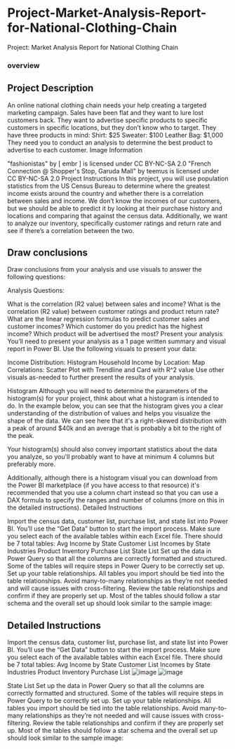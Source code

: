 # Project-Market-Analysis-Report-for-National-Clothing-Chain
Project: Market Analysis Report for National Clothing Chain

### overview
## Project Description
An online national clothing chain needs your help creating a targeted marketing campaign. Sales have been flat and they want to lure lost customers back. They want to advertise specific products to specific customers in specific locations, but they don’t know who to target. They have three products in mind:
Shirt: $25
Sweater: $100
Leather Bag: $1,000
They need you to conduct an analysis to determine the best product to advertise to each customer.
Image Information

"fashionistas" by [ embr ] is licensed under CC BY-NC-SA 2.0
"French Connection @ Shopper's Stop, Garuda Mall" by teemus is licensed under CC BY-NC-SA 2.0
Project Instructions
In this project, you will use population statistics from the US Census Bureau to determine where the greatest income exists around the country and whether there is a correlation between sales and income. We don’t know the incomes of our customers, but we should be able to predict it by looking at their purchase history and locations and comparing that against the census data. Additionally, we want to analyze our inventory, specifically customer ratings and return rate and see if there’s a correlation between the two.

## Draw conclusions
Draw conclusions from your analysis and use visuals to answer the following questions:

Analysis Questions:

What is the correlation (R2 value) between sales and income?
What is the correlation (R2 value) between customer ratings and product return rate?
What are the linear regression formulas to predict customer sales and customer incomes?
Which customer do you predict has the highest income?
Which product will be advertised the most?
Present your analysis
You’ll need to present your analysis as a 1 page written summary and visual report in Power BI. Use the following visuals to present your data:

Income Distribution: Histogram
Household Income by Location: Map
Correlations: Scatter Plot with Trendline and Card with R^2 value
Use other visuals as-needed to further present the results of your analysis.

Histogram
Although you will need to determine the parameters of the histogram(s) for your project, think about what a histogram is intended to do. In the example below, you can see that the histogram gives you a clear understanding of the distribution of values and helps you visualize the shape of the data. We can see here that it's a right-skewed distribution with a peak of around $40k and an average that is probably a bit to the right of the peak.

Your histogram(s) should also convey important statistics about the data you analyze, so you'll probably want to have at minimum 4 columns but preferably more.

Additionally, although there is a histogram visual you can download from the Power BI marketplace (if you have access to that resource) it's recommended that you use a column chart instead so that you can use a DAX formula to specify the ranges and number of columns (more on this in the detailed instructions).
Detailed Instructions

Import the census data, customer list, purchase list, and state list into Power BI. You’ll use the “Get Data” button to start the import process. Make sure you select each of the available tables within each Excel file. There should be 7 total tables:
Avg Income by State
Customer List
Incomes by State
Industries
Product Inventory
Purchase List
State List
Set up the data in Power Query so that all the columns are correctly formatted and structured. Some of the tables will require steps in Power Query to be correctly set up.
Set up your table relationships. All tables you import should be tied into the table relationships. Avoid many-to-many relationships as they’re not needed and will cause issues with cross-filtering.
Review the table relationships and confirm if they are properly set up. Most of the tables should follow a star schema and the overall set up should look similar to the sample image:
## Detailed Instructions

Import the census data, customer list, purchase list, and state list into Power BI. You’ll use the “Get Data” button to start the import process. Make sure you select each of the available tables within each Excel file. There should be 7 total tables:
Avg Income by State
Customer List
Incomes by State
Industries
Product Inventory
Purchase List
![image](https://github.com/maselim/Project-Market-Analysis-Report-for-National-Clothing-Chain/assets/52356062/2d20ccbb-6139-483f-a798-9b47cefab6b6)
![image](https://github.com/maselim/Project-Market-Analysis-Report-for-National-Clothing-Chain/assets/52356062/6eca2b7f-23c5-4ec5-a535-f2d7a904b6bd)

State List
Set up the data in Power Query so that all the columns are correctly formatted and structured. Some of the tables will require steps in Power Query to be correctly set up.
Set up your table relationships. All tables you import should be tied into the table relationships. Avoid many-to-many relationships as they’re not needed and will cause issues with cross-filtering.
Review the table relationships and confirm if they are properly set up. Most of the tables should follow a star schema and the overall set up should look similar to the sample image:
